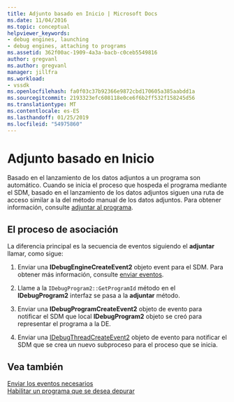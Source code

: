 ```yaml
---
title: Adjunto basado en Inicio | Microsoft Docs
ms.date: 11/04/2016
ms.topic: conceptual
helpviewer_keywords:
- debug engines, launching
- debug engines, attaching to programs
ms.assetid: 362f00ac-1909-4a3a-bacb-c0ceb5549816
author: gregvanl
ms.author: gregvanl
manager: jillfra
ms.workload:
- vssdk
ms.openlocfilehash: fa0f03c37b92366e9872cbd170605a385aabdd1a
ms.sourcegitcommit: 2193323efc608118e0ce6f6b2ff532f158245d56
ms.translationtype: MT
ms.contentlocale: es-ES
ms.lasthandoff: 01/25/2019
ms.locfileid: "54975860"
---
```

# <a name="launch-based-attachment"></a>Adjunto basado en Inicio
Basado en el lanzamiento de los datos adjuntos a un programa son automático. Cuando se inicia el proceso que hospeda el programa mediante el SDM, basado en el lanzamiento de los datos adjuntos siguen una ruta de acceso similar a la del método manual de los datos adjuntos. Para obtener información, consulte [adjuntar al programa](../../extensibility/debugger/attaching-to-the-program.md).  
  
## <a name="the-attaching-process"></a>El proceso de asociación  
 La diferencia principal es la secuencia de eventos siguiendo el **adjuntar** llamar, como sigue:  
  
1.  Enviar una **IDebugEngineCreateEvent2** objeto event para el SDM. Para obtener más información, consulte [enviar eventos](../../extensibility/debugger/sending-events.md).  
  
2.  Llame a la `IDebugProgram2::GetProgramId` método en el **IDebugProgram2** interfaz se pasa a la **adjuntar** método.  
  
3.  Enviar una **IDebugProgramCreateEvent2** objeto de evento para notificar el SDM que local **IDebugProgram2** objeto se creó para representar el programa a la DE.  
  
4.  Enviar una [IDebugThreadCreateEvent2](../../extensibility/debugger/reference/idebugthreadcreateevent2.md) objeto de evento para notificar el SDM que se crea un nuevo subproceso para el proceso que se inicia.  
  
## <a name="see-also"></a>Vea también  
 [Enviar los eventos necesarios](../../extensibility/debugger/sending-the-required-events.md)   
 [Habilitar un programa que se desea depurar](../../extensibility/debugger/enabling-a-program-to-be-debugged.md)